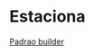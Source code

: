 # Estaciona

[Padrao builder](https://github.com/andreangelopp/Estaciona/blob/master/M%C3%A9todoBuilder.html)
